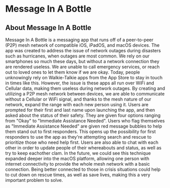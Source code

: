 # Message In A Bottle

## About Message In A Bottle

Message In A Bottle is a messaging app that runs off of a peer-to-peer (P2P) mesh network of compatible iOS, iPadOS, and macOS devices. The app was created to address the issue of network outages during disasters such as hurricanes, when outages are most common. We rely on our smartphones so much these days, but without a network connection they are rendered useless. We are unable to call emergency services, or reach out to loved ones to let them know if we are okay. Today, people unknowingly rely on Walkie-Talkie apps from the App Store to stay in touch in times like this. However, the issue is these apps all run over WiFi and Cellular data, making them useless during network outages. By creating and utilizing a P2P mesh network between devices, we are able to communicate without a Cellular or WiFi signal, and thanks to the mesh nature of our network, expand the range with each new person using it. Users are prompted for their first and last name upon launching the app, and then asked about the status of their safety. They are given four options ranging from "Okay" to "Immediate Assistance Needed". Users who flag themselves as "Immediate Assistance Needed" are given red message bubbles to help them stand out to first responders. This opens up the possibility for first responders to use the app as they're attempting search and rescue to prioritize those who need help first. Users are also able to chat with each other in order to update people of their whereabouts and status, as well as try to keep eachother clam. In the future, we could see this technique expanded deeper into the macOS platform, allowing one person with internet connectivity to provide the whole mesh network with a basic connection. Being better connected to those in crisis situations could help to cut down on rescue times, as well as save lives, making this a very important problem to solve.
